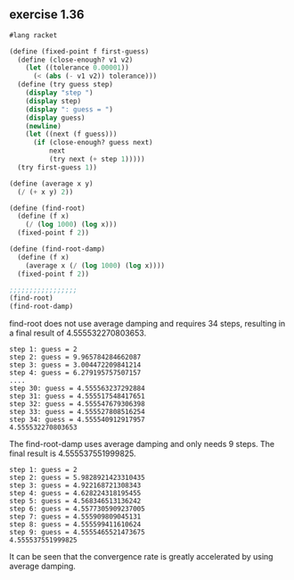 ## exercise 1.36

```Scheme
#lang racket

(define (fixed-point f first-guess)
  (define (close-enough? v1 v2)
    (let ((tolerance 0.00001))
      (< (abs (- v1 v2)) tolerance)))
  (define (try guess step)
    (display "step ")
    (display step)
    (display ": guess = ")
    (display guess)
    (newline)
    (let ((next (f guess)))
      (if (close-enough? guess next)
          next
          (try next (+ step 1)))))
  (try first-guess 1))

(define (average x y) 
  (/ (+ x y) 2))

(define (find-root)
  (define (f x)
    (/ (log 1000) (log x)))
  (fixed-point f 2))

(define (find-root-damp)
  (define (f x)
    (average x (/ (log 1000) (log x))))
  (fixed-point f 2))

;;;;;;;;;;;;;;;;;
(find-root)
(find-root-damp)
```



find-root does not use average damping and requires 34 steps, resulting in a final result of 4.555532270803653.
```
step 1: guess = 2
step 2: guess = 9.965784284662087
step 3: guess = 3.004472209841214
step 4: guess = 6.279195757507157
....
step 30: guess = 4.555563237292884
step 31: guess = 4.555517548417651
step 32: guess = 4.555547679306398
step 33: guess = 4.555527808516254
step 34: guess = 4.555540912917957
4.555532270803653
```



The find-root-damp uses average damping and only needs 9 steps. The final result is 4.555537551999825.
```
step 1: guess = 2
step 2: guess = 5.9828921423310435
step 3: guess = 4.922168721308343
step 4: guess = 4.628224318195455
step 5: guess = 4.568346513136242
step 6: guess = 4.5577305909237005
step 7: guess = 4.555909809045131
step 8: guess = 4.555599411610624
step 9: guess = 4.5555465521473675
4.555537551999825
```


It can be seen that the convergence rate is greatly accelerated by using average damping.
